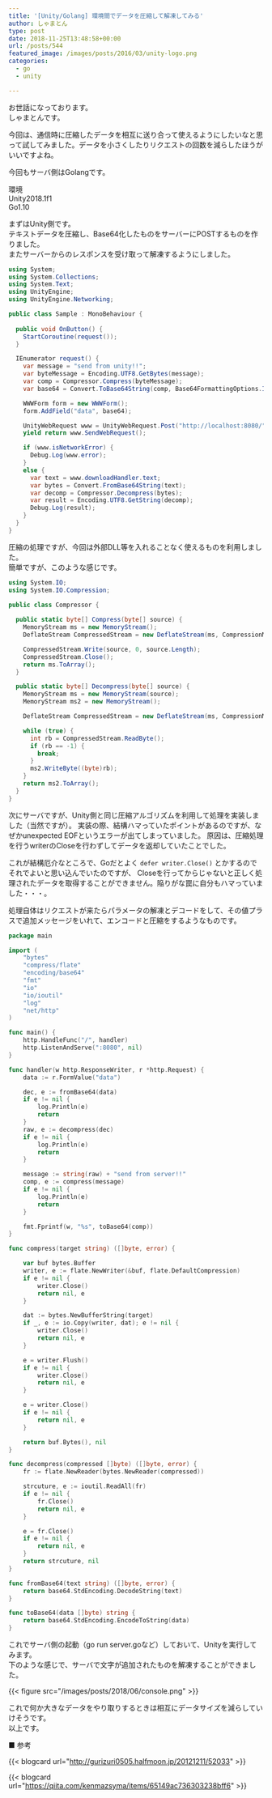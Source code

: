 ```yaml
---
title: '[Unity/Golang] 環境間でデータを圧縮して解凍してみる'
author: しゃまとん
type: post
date: 2018-11-25T13:48:58+00:00
url: /posts/544
featured_image: /images/posts/2016/03/unity-logo.png
categories:
  - go
  - unity

---
```

お世話になっております。  
しゃまとんです。

今回は、通信時に圧縮したデータを相互に送り合って使えるようにしたいなと思って試してみました。データを小さくしたりリクエストの回数を減らしたほうがいいですよね。

今回もサーバ側はGolangです。

環境  
Unity2018.1f1  
Go1.10

まずはUnity側です。  
テキストデータを圧縮し、Base64化したものをサーバーにPOSTするものを作りました。  
またサーバーからのレスポンスを受け取って解凍するようにしました。

```csharp
using System;
using System.Collections;
using System.Text;
using UnityEngine;
using UnityEngine.Networking;

public class Sample : MonoBehaviour {
    
  public void OnButton() {
    StartCoroutine(request());
  }

  IEnumerator request() {
    var message = "send from unity!!";
    var byteMessage = Encoding.UTF8.GetBytes(message);
    var comp = Compressor.Compress(byteMessage);
    var base64 = Convert.ToBase64String(comp, Base64FormattingOptions.InsertLineBreaks);

    WWWForm form = new WWWForm();
    form.AddField("data", base64);

    UnityWebRequest www = UnityWebRequest.Post("http://localhost:8080/", form);
    yield return www.SendWebRequest();

    if (www.isNetworkError) {
      Debug.Log(www.error);
    }
    else {
      var text = www.downloadHandler.text;
      var bytes = Convert.FromBase64String(text);
      var decomp = Compressor.Decompress(bytes);
      var result = Encoding.UTF8.GetString(decomp);
      Debug.Log(result);
    }
  }
}
```

圧縮の処理ですが、今回は外部DLL等を入れることなく使えるものを利用しました。  
簡単ですが、このような感じです。

```csharp:compressor.cs
using System.IO;
using System.IO.Compression;

public class Compressor {
  
  public static byte[] Compress(byte[] source) {
    MemoryStream ms = new MemoryStream();
    DeflateStream CompressedStream = new DeflateStream(ms, CompressionMode.Compress, true);

    CompressedStream.Write(source, 0, source.Length);
    CompressedStream.Close();
    return ms.ToArray();
  }

  public static byte[] Decompress(byte[] source) {
    MemoryStream ms = new MemoryStream(source);
    MemoryStream ms2 = new MemoryStream();

    DeflateStream CompressedStream = new DeflateStream(ms, CompressionMode.Decompress);

    while (true) {
      int rb = CompressedStream.ReadByte();
      if (rb == -1) {
        break;
      }
      ms2.WriteByte((byte)rb);
    }
    return ms2.ToArray();
  }
}
```

次にサーバですが、Unity側と同じ圧縮アルゴリズムを利用して処理を実装しました（当然ですが）。
実装の際、結構ハマっていたポイントがあるのですが、なぜかunexpected EOFというエラーが出てしまっていました。
原因は、圧縮処理を行うwriterのCloseを行わずしてデータを返却していたことでした。

これが結構厄介なところで、Goだとよく `defer writer.Close()` とかするのでそれでよいと思い込んでいたのですが、
Closeを行ってからじゃないと正しく処理されたデータを取得することができません。陥りがな罠に自分もハマっていました・・・。

処理自体はリクエストが来たらパラメータの解凍とデコードをして、その値プラスで追加メッセージをいれて、エンコードと圧縮をするようなものです。

```go:server.go
package main

import (
    "bytes"
    "compress/flate"
    "encoding/base64"
    "fmt"
    "io"
    "io/ioutil"
    "log"
    "net/http"
)

func main() {
    http.HandleFunc("/", handler)
    http.ListenAndServe(":8080", nil)
}

func handler(w http.ResponseWriter, r *http.Request) {
    data := r.FormValue("data")

    dec, e := fromBase64(data)
    if e != nil {
        log.Println(e)
        return
    }
    raw, e := decompress(dec)
    if e != nil {
        log.Println(e)
        return
    }

    message := string(raw) + "send from server!!"
    comp, e := compress(message)
    if e != nil {
        log.Println(e)
        return
    }

    fmt.Fprintf(w, "%s", toBase64(comp))
}

func compress(target string) ([]byte, error) {

    var buf bytes.Buffer
    writer, e := flate.NewWriter(&buf, flate.DefaultCompression)
    if e != nil {
        writer.Close()
        return nil, e
    }

    dat := bytes.NewBufferString(target)
    if _, e := io.Copy(writer, dat); e != nil {
        writer.Close()
        return nil, e
    }

    e = writer.Flush()
    if e != nil {
        writer.Close()
        return nil, e
    }

    e = writer.Close()
    if e != nil {
        return nil, e
    }

    return buf.Bytes(), nil
}

func decompress(compressed []byte) ([]byte, error) {
    fr := flate.NewReader(bytes.NewReader(compressed))

    strcuture, e := ioutil.ReadAll(fr)
    if e != nil {
        fr.Close()
        return nil, e
    }

    e = fr.Close()
    if e != nil {
        return nil, e
    }
    return strcuture, nil
}

func fromBase64(text string) ([]byte, error) {
    return base64.StdEncoding.DecodeString(text)
}

func toBase64(data []byte) string {
    return base64.StdEncoding.EncodeToString(data)
}
```

これでサーバ側の起動（go run server.goなど）しておいて、Unityを実行してみます。  
下のような感じで、サーバで文字が追加されたものを解凍することができました。

{{< figure src="/images/posts/2018/06/console.png" >}}

これで何か大きなデータをやり取りするときは相互にデータサイズを減らしていけそうです。  
以上です。

■ 参考  

{{< blogcard url="http://gurizuri0505.halfmoon.jp/20121211/52033" >}}

{{< blogcard url="https://qiita.com/kenmazsyma/items/65149ac736303238bff6" >}}

